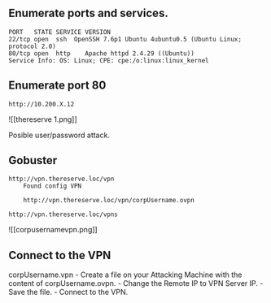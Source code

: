 
## Enumerate ports and services.
	PORT   STATE SERVICE VERSION
	22/tcp open  ssh  OpenSSH 7.6p1 Ubuntu 4ubuntu0.5 (Ubuntu Linux; protocol 2.0)
	80/tcp open  http    Apache httpd 2.4.29 ((Ubuntu))
	Service Info: OS: Linux; CPE: cpe:/o:linux:linux_kernel

## Enumerate port 80
	http://10.200.X.12
	
![[thereserve 1.png]]

Posible user/password attack.
## Gobuster
	http://vpn.thereserve.loc/vpn
		Found config VPN
		
		http://vpn.thereserve.loc/vpn/corpUsername.ovpn
		
	http://vpn.thereserve.loc/vpns

![[corpusernamevpn.png]]
## Connect to the VPN
corpUsername.vpn
	- Create a file on your Attacking Machine with the content of corpUsername.ovpn.
	- Change the Remote IP to VPN Server IP.
	- Save the file.
	- Connect to the VPN.

